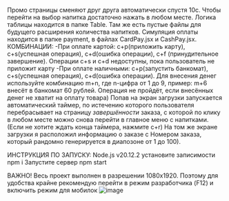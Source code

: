 
Промо страницы сменяют друг друга автоматически спустя 10с. Чтобы перейти на выбор напитка достаточно нажать в любом месте.
Логика таблицы находится в папке Table. Там же есть пустые файлы для будущего расширения количества напитков.
Симуляция оплаты находится в папке payment, в файлах CardPay.jsx и CashPay.jsx.
КОМБИНАЦИИ:
-При оплате картой: c+p(приложить карту), c+s(успешная операция), c+d(ошибка операции), c+f (принудительное завершение). Операции c+s и c+d недоступны, пока пользователь не приложит карту
-При оплате наличными: c+p(запустить банкомат), c+s(успешная операция), c+d(ошибка операции). Для внесения денег используйте комбинацию m+n, где n-цифра от 1 до 9,  пример: m+6 внесёт в банкомат 60 рублей. Операция не пройдёт, если внесённых денег не хватит на оплату товара)
Попав на экран загрузки запускается автоматический таймер, по истечению которого пользователя перебрасывает на страницу *завершённости* заказа, с которой по клику в любом месте можно снова перейти в главное меню с напитками.
(Если не хотите ждать конца таймера, нажмите c+r)
На том же экране загрузки я расположил информацию о заказе с Номером заказа, который рандомно генерируется в диапозоне от 1 до 100).

ИНСТРУКЦИЯ ПО ЗАПУСКУ:
Node.js v20.12.2
установите записимости npm i
Запустите сервер npm start

ВАЖНО!
Весь проект выполнен в разрешении 1080х1920. Поэтому для удобства крайне рекомендую перейти в режим разработчика (F12) и включить режим для мобилок  ![image](https://github.com/user-attachments/assets/8944cff6-cc64-4bb0-8d33-4d6d1d7c3754)

